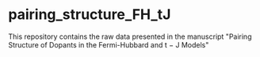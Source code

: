 # pairing_structure_FH_tJ
This repository contains the raw data presented in the manuscript "Pairing Structure of Dopants in the Fermi-Hubbard and t − J Models"
